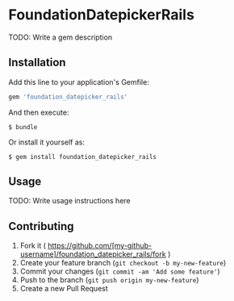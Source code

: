 # FoundationDatepickerRails

TODO: Write a gem description

## Installation

Add this line to your application's Gemfile:

```ruby
gem 'foundation_datepicker_rails'
```

And then execute:

    $ bundle

Or install it yourself as:

    $ gem install foundation_datepicker_rails

## Usage

TODO: Write usage instructions here

## Contributing

1. Fork it ( https://github.com/[my-github-username]/foundation_datepicker_rails/fork )
2. Create your feature branch (`git checkout -b my-new-feature`)
3. Commit your changes (`git commit -am 'Add some feature'`)
4. Push to the branch (`git push origin my-new-feature`)
5. Create a new Pull Request
